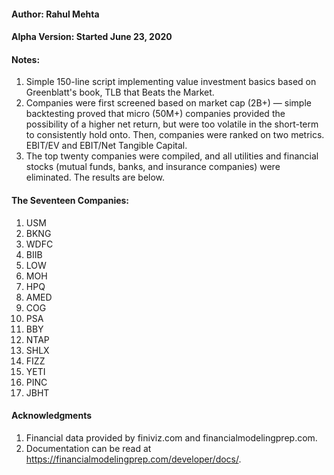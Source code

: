 #### Author: Rahul Mehta
#### Alpha Version: Started June 23, 2020
#### Notes:
1. Simple 150-line script implementing value investment basics based on Greenblatt's book, TLB that Beats the Market.
2. Companies were first screened based on market cap (2B+) — simple backtesting proved that micro (50M+) companies provided the possibility of a higher net return, but were too volatile in the short-term to consistently hold onto. Then, companies were ranked on two metrics. EBIT/EV and EBIT/Net Tangible Capital. 
3. The top twenty companies were compiled, and all utilities and financial stocks (mutual funds, banks, and insurance companies) were eliminated. The results are below.

#### The Seventeen Companies:
1. USM
2. BKNG
3. WDFC
4. BIIB
5. LOW
6. MOH
7. HPQ
8. AMED
9. COG
10. PSA
11. BBY
12. NTAP
13. SHLX
14. FIZZ
15. YETI
16. PINC
17. JBHT

#### Acknowledgments
1. Financial data provided by finiviz.com and financialmodelingprep.com.
2. Documentation can be read at https://financialmodelingprep.com/developer/docs/.

